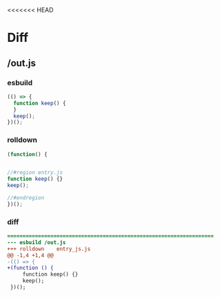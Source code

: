 <<<<<<< HEAD
# Diff
## /out.js
### esbuild
```js
(() => {
  function keep() {
  }
  keep();
})();
```
### rolldown
```js
(function() {


//#region entry.js
function keep() {}
keep();

//#endregion
})();

```
### diff
```diff
===================================================================
--- esbuild	/out.js
+++ rolldown	entry_js.js
@@ -1,4 +1,4 @@
-(() => {
+(function () {
     function keep() {}
     keep();
 })();

```
